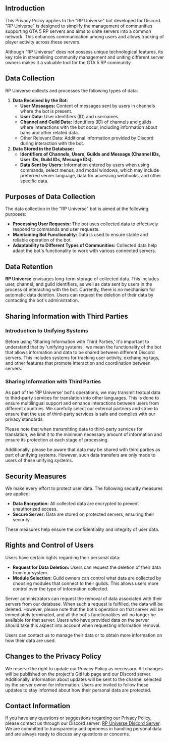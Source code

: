 ## Introduction
This Privacy Policy applies to the "RP Universe" bot developed for Discord. "RP Universe" is designed to simplify the management of communities supporting GTA 5 RP servers and aims to unite servers into a common network. This enhances communication among users and allows tracking of player activity across these servers.

Although "RP Universe" does not possess unique technological features, its key role in streamlining community management and uniting different server owners makes it a valuable tool for the GTA 5 RP community.

## Data Collection
RP Universe collects and processes the following types of data:
1. **Data Received by the Bot:**
	- **User Messages:** Content of messages sent by users in channels where the bot is present.
	- **User Data:** User identifiers (ID) and usernames.
	- **Channel and Guild Data:** Identifiers (ID) of channels and guilds where interactions with the bot occur, including information about bans and other related data.
	- Other Relevant Data: Additional information provided by Discord during interaction with the bot.
2. **Data Stored in the Database:**
	- **Identifiers of Channels, Users, Guilds and  Message (Channel IDs, User IDs, Guild IDs, Message IDs).**
	- **Data Sent by Users:** Information entered by users when using commands, select menus, and modal windows, which may include preferred server language, data for accessing webhooks, and other specific data.

## Purposes of Data Collection
The data collection in the "RP Universe" bot is aimed at the following purposes:
- **Processing User Requests:** The bot uses collected data to effectively respond to commands and user requests.
- **Maintaining Bot Functionality:** Data is used to ensure stable and reliable operation of the bot.
- **Adaptability to Different Types of Communities:** Collected data help adapt the bot's functionality to work with various connected servers.

##  Data Retention
**RP Universe** envisages long-term storage of collected data. This includes user, channel, and guild identifiers, as well as data sent by users in the process of interacting with the bot. Currently, there is no mechanism for automatic data deletion. Users can request the deletion of their data by contacting the bot's administration.

##  Sharing Information with Third Parties
### Introduction to Unifying Systems

Before using 'Sharing Information with Third Parties,' it's important to understand that by 'unifying systems,' we mean the functionality of the bot that allows information and data to be shared between different Discord servers. This includes systems for tracking user activity, exchanging tags, and other features that promote interaction and coordination between servers.

### Sharing Information with Third Parties
As part of the 'RP Universe' bot's operations, we may transmit textual data to third-party services for translation into other languages. This is done to ensure multilingual support and enhance interactions between users from different countries. We carefully select our external partners and strive to ensure that the use of third-party services is safe and complies with our privacy standards.

Please note that when transmitting data to third-party services for translation, we limit it to the minimum necessary amount of information and ensure its protection at each stage of processing.

Additionally, please be aware that data may be shared with third parties as part of unifying systems. However, such data transfers are only made to users of these unifying systems.

## Security Measures
We make every effort to protect user data. The following security measures are applied:
- **Data Encryption:** All collected data are encrypted to prevent unauthorized access.
- **Secure Server:** Data are stored on protected servers, ensuring their security.

These measures help ensure the confidentiality and integrity of user data.

## Rights and Control of Users
Users have certain rights regarding their personal data:
- **Request for Data Deletion:** Users can request the deletion of their data from our system.
- **Module Selection:** Guild owners can control what data are collected by choosing modules that connect to their guilds. This allows users more control over the type of information collected.

Server administrators can request the removal of data associated with their servers from our database. When such a request is fulfilled, the data will be deleted. However, please note that the bot's operation on that server will be immediately terminated, and all the bot's functionalities will no longer be available for that server. Users who have provided data on the server should take this aspect into account when requesting information removal.

Users can contact us to manage their data or to obtain more information on how their data are used.

## Changes to the Privacy Policy
We reserve the right to update our Privacy Policy as necessary. All changes will be published on the project's GitHub page and our Discord server. Additionally, information about updates will be sent to the channel selected by the server owner for information. Users are invited to follow these updates to stay informed about how their personal data are protected.

## Contact Information
If you have any questions or suggestions regarding our Privacy Policy, please contact us through our Discord server: [RP Universe Discord Server](https://discord.gg/PKqDqdp2vY). We are committed to transparency and openness in handling personal data and are always ready to discuss any questions or concerns.

